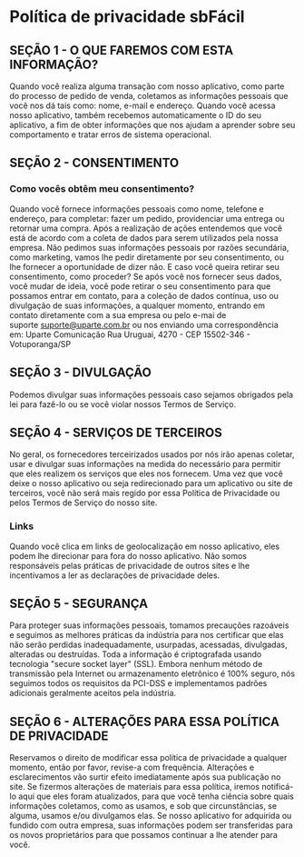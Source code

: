 # Política de privacidade sbFácil

## SEÇÃO 1 - O QUE FAREMOS COM ESTA INFORMAÇÃO?
Quando você realiza alguma transação com nosso aplicativo, como parte do processo de pedido de venda, coletamos as informações pessoais que você nos dá tais como: nome, e-mail e endereço.
Quando você acessa nosso aplicativo, também recebemos automaticamente o ID do seu aplicativo, a fim de obter informações que nos ajudam a aprender sobre seu comportamento e tratar erros de sistema operacional.

## SEÇÃO 2 - CONSENTIMENTO
### Como vocês obtêm meu consentimento?
Quando você fornece informações pessoais como nome, telefone e endereço, para completar: fazer um pedido, providenciar uma entrega ou retornar uma compra. Após a realização de ações entendemos que você está de acordo com a coleta de dados para serem utilizados pela nossa empresa.
Não pedimos suas informações pessoais por razões secundária, como marketing, vamos lhe pedir diretamente por seu consentimento, ou lhe fornecer a oportunidade de dizer não.
E caso você queira retirar seu consentimento, como proceder?
Se após você nos fornecer seus dados, você mudar de ideia, você pode retirar o seu consentimento para que possamos entrar em contato, para a coleção de dados contínua, uso ou divulgação de suas informações, a qualquer momento, entrando em contato diretamente com a sua empresa ou pelo e-mai de suporte suporte@uparte.com.br ou nos enviando uma correspondência em: Uparte Comunicação Rua Uruguai, 4270 - CEP 15502-346 - Votuporanga/SP

## SEÇÃO 3 - DIVULGAÇÃO
Podemos divulgar suas informações pessoais caso sejamos obrigados pela lei para fazê-lo ou se você violar nossos Termos de Serviço.

## SEÇÃO 4 - SERVIÇOS DE TERCEIROS
No geral, os fornecedores terceirizados usados por nós irão apenas coletar, usar e divulgar suas informações na medida do necessário para permitir que eles realizem os serviços que eles nos fornecem.
Uma vez que você deixe o nosso aplicativo ou seja redirecionado para um aplicativo ou site de terceiros, você não será mais regido por essa Política de Privacidade ou pelos Termos de Serviço do nosso site.
### Links
Quando você clica em links de geolocalização em nosso aplicativo, eles podem lhe direcionar para fora do nosso aplicativo. Não somos responsáveis pelas práticas de privacidade de outros sites e lhe incentivamos a ler as declarações de privacidade deles.

## SEÇÃO 5 - SEGURANÇA
Para proteger suas informações pessoais, tomamos precauções razoáveis e seguimos as melhores práticas da indústria para nos certificar que elas não serão perdidas inadequadamente, usurpadas, acessadas, divulgadas, alteradas ou destruídas.
Toda a informação é criptografada usando tecnologia "secure socket layer" (SSL). Embora nenhum método de transmissão pela Internet ou armazenamento eletrônico é 100% seguro, nós seguimos todos os requisitos da PCI-DSS e implementamos padrões adicionais geralmente aceitos pela indústria.

## SEÇÃO 6 - ALTERAÇÕES PARA ESSA POLÍTICA DE PRIVACIDADE
Reservamos o direito de modificar essa política de privacidade a qualquer momento, então por favor, revise-a com frequência. Alterações e esclarecimentos vão surtir efeito imediatamente após sua publicação no site. Se fizermos alterações de materiais para essa política, iremos notificá-lo aqui que eles foram atualizados, para que você tenha ciência sobre quais informações coletamos, como as usamos, e sob que circunstâncias, se alguma, usamos e/ou divulgamos elas.
Se nosso aplicativo for adquirida ou fundido com outra empresa, suas informações podem ser transferidas para os novos proprietários para que possamos continuar a lhe atender para você.
